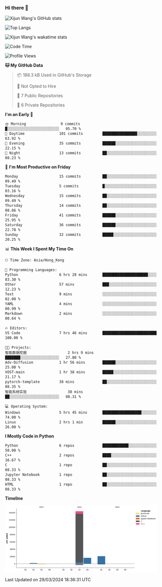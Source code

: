 ### Hi there 👋

![Xijun Wang's GitHub stats](https://github-readme-stats.vercel.app/api?username=kopper-xdu&show_icons=true&bg_color=00000000)

![Top Langs](https://github-readme-stats.vercel.app/api/top-langs/?username=kopper-xdu&size_weight=0.5&count_weight=0.5&exclude_repo=homepage,kopper-xdu.github.io&layout=compact)


![Xijun Wang's wakatime stats](https://github-readme-stats.vercel.app/api/wakatime?username=kopper)

<!--START_SECTION:waka-->
![Code Time](http://img.shields.io/badge/Code%20Time-196%20hrs%2037%20mins-blue)

![Profile Views](http://img.shields.io/badge/Profile%20Views-21-blue)

**🐱 My GitHub Data** 

> 📦 188.3 kB Used in GitHub's Storage 
 > 
> 🚫 Not Opted to Hire
 > 
> 📜 7 Public Repositories 
 > 
> 🔑 6 Private Repositories 
 > 
**I'm an Early 🐤** 

```text
🌞 Morning                9 commits           █░░░░░░░░░░░░░░░░░░░░░░░░   05.70 % 
🌆 Daytime                101 commits         ████████████████░░░░░░░░░   63.92 % 
🌃 Evening                35 commits          ██████░░░░░░░░░░░░░░░░░░░   22.15 % 
🌙 Night                  13 commits          ██░░░░░░░░░░░░░░░░░░░░░░░   08.23 % 
```
📅 **I'm Most Productive on Friday** 

```text
Monday                   15 commits          ██░░░░░░░░░░░░░░░░░░░░░░░   09.49 % 
Tuesday                  5 commits           █░░░░░░░░░░░░░░░░░░░░░░░░   03.16 % 
Wednesday                15 commits          ██░░░░░░░░░░░░░░░░░░░░░░░   09.49 % 
Thursday                 14 commits          ██░░░░░░░░░░░░░░░░░░░░░░░   08.86 % 
Friday                   41 commits          ██████░░░░░░░░░░░░░░░░░░░   25.95 % 
Saturday                 36 commits          ██████░░░░░░░░░░░░░░░░░░░   22.78 % 
Sunday                   32 commits          █████░░░░░░░░░░░░░░░░░░░░   20.25 % 
```


📊 **This Week I Spent My Time On** 

```text
🕑︎ Time Zone: Asia/Hong_Kong

💬 Programming Languages: 
Python                   6 hrs 28 mins       █████████████████████░░░░   83.30 % 
Other                    57 mins             ███░░░░░░░░░░░░░░░░░░░░░░   12.23 % 
Text                     9 mins              ░░░░░░░░░░░░░░░░░░░░░░░░░   02.00 % 
YAML                     4 mins              ░░░░░░░░░░░░░░░░░░░░░░░░░   00.99 % 
Markdown                 2 mins              ░░░░░░░░░░░░░░░░░░░░░░░░░   00.64 % 

🔥 Editors: 
VS Code                  7 hrs 46 mins       █████████████████████████   100.00 % 

🐱‍💻 Projects: 
智能数据挖掘                   2 hrs 9 mins        ███████░░░░░░░░░░░░░░░░░░   27.80 % 
Adv-Diffusion            1 hr 56 mins        ██████░░░░░░░░░░░░░░░░░░░   25.00 % 
VOST-main                1 hr 38 mins        █████░░░░░░░░░░░░░░░░░░░░   21.17 % 
pytorch-template         38 mins             ██░░░░░░░░░░░░░░░░░░░░░░░   08.35 % 
智能系统实验                   38 mins             ██░░░░░░░░░░░░░░░░░░░░░░░   08.31 % 

💻 Operating System: 
Windows                  5 hrs 45 mins       ██████████████████░░░░░░░   74.00 % 
Linux                    2 hrs 1 min         ██████░░░░░░░░░░░░░░░░░░░   26.00 % 
```

**I Mostly Code in Python** 

```text
Python                   6 repos             ████████████░░░░░░░░░░░░░   50.00 % 
C++                      2 repos             ████░░░░░░░░░░░░░░░░░░░░░   16.67 % 
C                        1 repo              ██░░░░░░░░░░░░░░░░░░░░░░░   08.33 % 
Jupyter Notebook         1 repo              ██░░░░░░░░░░░░░░░░░░░░░░░   08.33 % 
HTML                     1 repo              ██░░░░░░░░░░░░░░░░░░░░░░░   08.33 % 
```



**Timeline**

![Lines of Code chart](https://raw.githubusercontent.com/kopper-xdu/kopper-xdu/main/assets/bar_graph.png)


 Last Updated on 29/03/2024 18:36:31 UTC
<!--END_SECTION:waka-->

<!--
**kopper-xdu/kopper-xdu** is a ✨ _special_ ✨ repository because its `README.md` (this file) appears on your GitHub profile.

Here are some ideas to get you started:

- 🔭 I’m currently working on ...
- 🌱 I’m currently learning ...
- 👯 I’m looking to collaborate on ...
- 🤔 I’m looking for help with ...
- 💬 Ask me about ...
- 📫 How to reach me: ...
- 😄 Pronouns: ...
- ⚡ Fun fact: ...
-->
